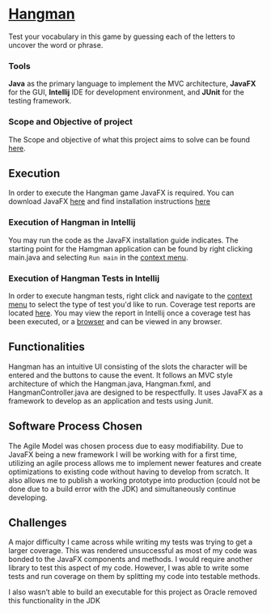 # [Hangman](misc/Hangman.png)

Test your vocabulary in this game by guessing each of the letters to uncover the word or phrase.
### Tools
**Java** as the primary language to implement the MVC architecture, **JavaFX** for the GUI, **Intellij** IDE for development environment, and **JUnit** for the testing framework.
### Scope and Objective of project
The Scope and objective of what this project aims to solve can be found [here](Assignment1_Winter2021.pdf).
## Execution
In order to execute the Hangman game JavaFX is  required. You can download JavaFX [here](https://gluonhq.com/products/javafx/) and find installation instructions [here](https://openjfx.io/openjfx-docs/)
### Execution of Hangman in Intellij
You may run the code as the JavaFX installation guide indicates. The starting point for the Hamgman application can be found by right clicking main.java and selecting `Run main` in the [context menu](misc/Run_Hangman_in_Intellij.png).

### Execution of Hangman Tests in Intellij
In order to execute hangman tests, right click and navigate to the [context menu](misc/Running_tests.png) to select the type of test you'd like to run. Coverage test reports are located [here](out/test/Hangman/sample/sample). You may view the report in Intellij once a coverage test has been executed, or a [browser](Generate_Coverage_Report_and_Display_in_Browser.png) and can be viewed in any browser.

## Functionalities
Hangman has an intuitive UI consisting of the slots the character will be entered and the buttons to cause the event. It follows an MVC style architecture of which the Hangman.java, Hangman.fxml, and HangmanController.java are designed to be respectfully. It uses JavaFX as a framework to develop as an application and tests using Junit.

## Software Process Chosen
The Agile Model was chosen process due to easy modifiability. Due to JavaFX being a new framework I will be working with for a first time, utilizing an agile process allows me to implement newer features and create optimizations to existing code without having to develop from scratch. It also allows me to publish a working prototype into production (could not be done due to a build error with the JDK) and simultaneously continue developing.

## Challenges
A major difficulty I came across while writing my tests was trying to get a larger coverage. This was rendered unsuccessful as most of my code was bonded to the JavaFX components and methods. I would require another library to test this aspect of my code. However, I was able to write some tests and run coverage on them by splitting my code into testable methods.

I also wasn’t able to build an executable for this project as Oracle removed this functionality in the JDK

